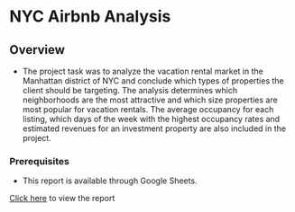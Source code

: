# NYC Airbnb Analysis

## Overview
* The project task was to analyze the vacation rental market in the Manhattan district of NYC and conclude which types of properties the client should be targeting. The analysis determines which neighborhoods are the most attractive and which size properties are most popular for vacation rentals. The average occupancy for each listing, which days of the week with the highest occupancy rates and estimated revenues for an investment property are also included in the project.
### Prerequisites
* This report is available through Google Sheets.




[Click here](https://docs.google.com/spreadsheets/d/1clRQOiJhdV9kfwxZuCFrmGfJCGjcI-esbZYvoBAeKR4/edit?usp=sharing) to view the report
